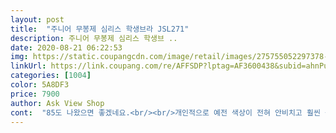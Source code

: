 ```yaml
---
layout: post 
title:  "주니어 무봉제 심리스 학생브라 JSL271" 
description: 주니어 무봉제 심리스 학생브 ..
date: 2020-08-21 06:22:53 
img: https://static.coupangcdn.com/image/retail/images/275755052297378-4bea7886-3411-450d-95ad-836d36052863.jpg 
linkUrl: https://link.coupang.com/re/AFFSDP?lptag=AF3600438&subid=ahnPublicAsk&pageKey=191220102&itemId=546534566&vendorItemId=4433022087&traceid=V0-113-15cb7b52c8f754a5 
categories: [1004] 
color: 5A8DF3 
price: 7900 
author: Ask View Shop 
cont:  "85도 나왔으면 좋겠네요.<br/><br/>개인적으로 예전 색상이 전혀 안비치고 훨씬 좋았는데 ㅜㅜ<br/>계속 눈여겨 검색하고 있었는데... <br/><br/>그래도 편하긴 마찬가지니까 나중에 또 시킬거예요^^<br/>그래야 가슴모양도 잘잡아주고 패드가 안상합니다<br/>그리고 75랑 80이랑 별차이 안나요.<br/><br/>꼭 패드빼서 따로 빨아서 말리셔야합니다<br/>더워서 불편하지 않도록 시원한 재질이면 좋겠다 생각했는데... <br/><br/>둘레는 어느정도 맞고 어깨는 길이 조절해 줬더니<br/>번갈아 입을 수 있도록 추가로 몇개 더 사야겠어요<br/>부들부들 하면서 시원한 재질이네요<br/>상품평 많이 읽어보고 사길 잘 한거 같아요<br/>상품평이 좋아서 구매했어요^^<br/>세탁기에 같이 넣고 빨면 패드 구겨지고 안돌아와요<br/>속옷에 엄청 까다로운 중2 딸이 수많은 브라중에 제일 만족스러워 하는 브라였어요.<br/><br/>안에 패드가 있는데 이건 따로 손빨래하세요<br/>어깨끈 끈조절도 되서 딱맞게 조절할수 있어요<br/>여름이라 자주 갈아입다보니 4개로 모자라서 2개를 더 시켰는데 기존꺼랑 색깔이 좀 다르네요?<br/>요즘 티셔츠를 입으면 이제 살짝 티가 좀 나는 정도가 되서... <br/><br/>위가 예전 입던거고 아래가 이번에 받은건데<br/>이번꺼는 스킨색상에 좀더 핑크빛이 돌아서 흰티셔츠에 좀 비쳐요.<br/>.<br/><br/>전 한번 경험이 있는지라 빼서 그것만 살살 조물조물 빨았어요<br/>주니어 2단계브라에요 6학년 아이 40키로158센치 많이 말랐어요 잘맞고 스포츠브라처럼 편해요<br/>차차 적응해 가면 좋을 듯 해요<br/>처음입어보는 속옷이라 좀 낯설어하긴 하는데... <br/><br/>초3 40키로 정도 나가요... <br/><br/>티셔츠는 평소 150 사이즈 입고 있어요... <br/><br/>편하고 좋대요<br/>펼쳤을때 밴드부분이 1센티 정도?<br/>" 
---
```

